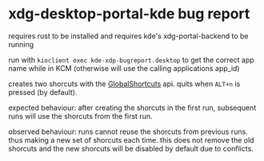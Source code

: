 # xdg-desktop-portal-kde bug report

requires rust to be installed and requires kde's xdg-portal-backend to be running

run with `kioclient exec kde-xdp-bugreport.desktop` to get the correct app name while in KCM (otherwise will use the calling applications app_id)

creates two shorcuts with the [GlobalShortcuts](https://flatpak.github.io/xdg-desktop-portal/docs/doc-org.freedesktop.portal.GlobalShortcuts.html) api. quits when `ALT+n` is pressed (by default).

expected behaviour: after creating the shorcuts in the first run, subsequent runs will use the shorcuts from the first run.

observed behaviour: runs cannot reuse the shorcuts from previous runs. thus making a new set of shorcuts each time. this does not remove the old shorcuts and the new shorcuts will be disabled by default due to conflicts.
